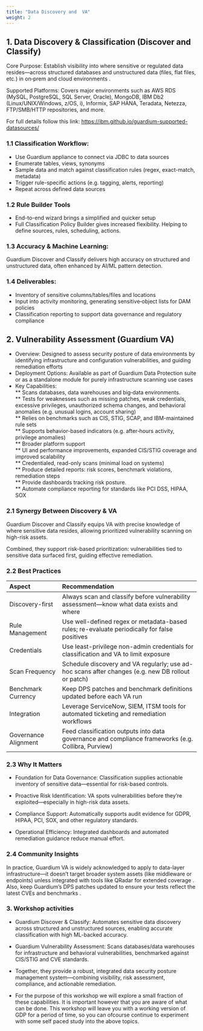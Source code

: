 ```yaml
---
title: "Data Discovery and  VA"
weight: 2
---
```



## 1. Data Discovery & Classification (Discover and Classify)
Core Purpose: Establish visibility into where sensitive or regulated data resides—across structured databases and unstructured data (files, flat files, etc.) in on‑prem and cloud environments .

Supported Platforms: Covers major environments such as AWS RDS (MySQL, PostgreSQL, SQL Server, Oracle), MongoDB, IBM Db2 (Linux/UNIX/Windows, z/OS, i), Informix, SAP HANA, Teradata, Netezza, FTP/SMB/HTTP repositories, and more.

For full details follow this link: https://ibm.github.io/guardium-supported-datasources/

### 1.1 Classification Workflow:

* Use Guardium appliance to connect via JDBC to data sources
* Enumerate tables, views, synonyms
* Sample data and match against classification rules (regex, exact-match, metadata)
* Trigger rule-specific actions (e.g. tagging, alerts, reporting)
* Repeat across defined data sources 

### 1.2 Rule Builder Tools

* End-to-end wizard brings a simplified and quicker setup
* Full Classification Policy Builder gives increased flexibility. Helping to define sources, rules, scheduling, actions. 

### 1.3 Accuracy & Machine Learning: 
Guardium Discover and Classify delivers high accuracy on structured and unstructured data, often enhanced by AI/ML pattern detection.

### 1.4 Deliverables:

* Inventory of sensitive columns/tables/files and locations
* Input into activity monitoring, generating sensitive‑object lists for DAM policies
* Classification reporting to support data governance and regulatory compliance 

## 2. Vulnerability Assessment (Guardium VA)
* Overview: Designed to assess security posture of data environments by identifying infrastructure and configuration vulnerabilities, and guiding remediation efforts 
* Deployment Options: Available as part of Guardium Data Protection suite or as a standalone module for purely infrastructure scanning use cases 
* Key Capabilities:  
  ** Scans databases, data warehouses and big‑data environments.  
  ** Tests for weaknesses such as missing patches, weak credentials, excessive privileges, unauthorized schema changes, and behavioral anomalies (e.g. unusual logins, account sharing)   
  ** Relies on benchmarks such as CIS, STIG, SCAP, and IBM-maintained rule sets   
  ** Supports behavior-based indicators (e.g. after‑hours activity, privilege anomalies)   
  ** Broader platform support   
  ** UI and performance improvements, expanded CIS/STIG coverage and improved scalability   
  ** Credentialed, read-only scans (minimal load on systems)  
  ** Produce detailed reports: risk scores, benchmark violations, remediation steps  
  ** Provide dashboards tracking risk posture.  
  ** Automate compliance reporting for standards like PCI DSS, HIPAA, SOX   

### 2.1 Synergy Between Discovery & VA
Guardium Discover and Classify equips VA with precise knowledge of where sensitive data resides, allowing prioritized vulnerability scanning on high-risk assets.

Combined, they support risk-based prioritization: vulnerabilities tied to sensitive data surfaced first, guiding effective remediation.

### 2.2 Best Practices

| Aspect         | Recommendation                        |
|:----------------|:-----------------------------------|
| Discovery-first            | Always scan and classify before vulnerability assessment—know what data exists and where            |
| Rule Management	        | Use well-defined regex or metadata-based rules; re-evaluate periodically for false positives        |
| Credentials       | Use least-privilege non-admin credentials for classification and VA to limit exposure    |
| Scan Frequency	            | Schedule discovery and VA regularly; use ad-hoc scans after changes (e.g. new DB rollout or patch)            |
| Benchmark Currency        | Keep DPS patches and benchmark definitions updated before each VA run        |
| Integration       | Leverage ServiceNow, SIEM, ITSM tools for automated ticketing and remediation workflows    |
| Governance Alignment            | Feed classification outputs into data governance and compliance frameworks (e.g. Collibra, Purview)           |

### 2.3 Why It Matters

* Foundation for Data Governance: Classification supplies actionable inventory of sensitive data—essential for risk-based controls.

* Proactive Risk Identification: VA spots vulnerabilities before they’re exploited—especially in high-risk data assets.

* Compliance Support: Automatically supports audit evidence for GDPR, HIPAA, PCI, SOX, and other regulatory standards.

* Operational Efficiency: Integrated dashboards and automated remediation guidance reduce manual effort.

### 2.4 Community Insights
In practice, Guardium VA is widely acknowledged to apply to data-layer infrastructure—it doesn’t target broader system assets (like middleware or endpoints) unless integrated with tools like QRadar for extended coverage  . Also, keep Guardium’s DPS patches updated to ensure your tests reflect the latest CVEs and benchmarks .

### 3. Workshop activities
* Guardium Discover & Classify: Automates sensitive data discovery across structured and unstructured sources, enabling accurate classification with high ML-backed accuracy.

* Guardium Vulnerability Assessment: Scans databases/data warehouses for infrastructure and behavioral vulnerabilities, benchmarked against CIS/STIG and CVE standards.

* Together, they provide a robust, integrated data security posture management system—combining visibility, risk assessment, compliance, and actionable remediation.

* For the purpose of this workshop we will explore a small fraction of these capabilities. It is important however that you are aware of what can be done. This workshop will leave you with a working version of GDP for a period of time, so you can ofcourse continue to experiment with some self paced study into the above topics. 

